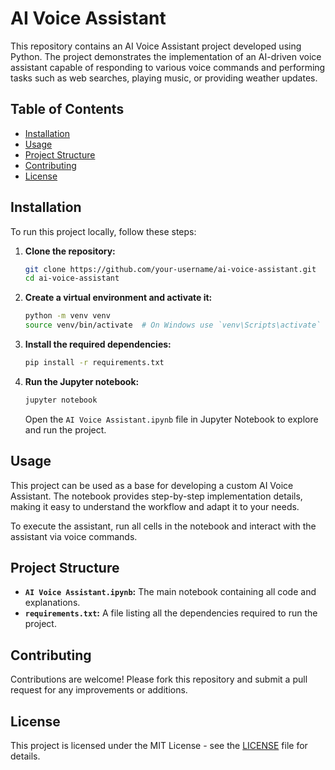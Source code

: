 # AI Voice Assistant

This repository contains an AI Voice Assistant project developed using Python. The project demonstrates the implementation of an AI-driven voice assistant capable of responding to various voice commands and performing tasks such as web searches, playing music, or providing weather updates.

## Table of Contents

- [Installation](#installation)
- [Usage](#usage)
- [Project Structure](#project-structure)
- [Contributing](#contributing)
- [License](#license)

## Installation

To run this project locally, follow these steps:

1. **Clone the repository:**

   ```bash
   git clone https://github.com/your-username/ai-voice-assistant.git
   cd ai-voice-assistant
   ```

2. **Create a virtual environment and activate it:**

   ```bash
   python -m venv venv
   source venv/bin/activate  # On Windows use `venv\Scripts\activate`
   ```

3. **Install the required dependencies:**

   ```bash
   pip install -r requirements.txt
   ```

4. **Run the Jupyter notebook:**

   ```bash
   jupyter notebook
   ```

   Open the `AI Voice Assistant.ipynb` file in Jupyter Notebook to explore and run the project.

## Usage

This project can be used as a base for developing a custom AI Voice Assistant. The notebook provides step-by-step implementation details, making it easy to understand the workflow and adapt it to your needs.

To execute the assistant, run all cells in the notebook and interact with the assistant via voice commands.

## Project Structure

- **`AI Voice Assistant.ipynb`:** The main notebook containing all code and explanations.
- **`requirements.txt`:** A file listing all the dependencies required to run the project.

## Contributing

Contributions are welcome! Please fork this repository and submit a pull request for any improvements or additions.

## License

This project is licensed under the MIT License - see the [LICENSE](LICENSE) file for details.

